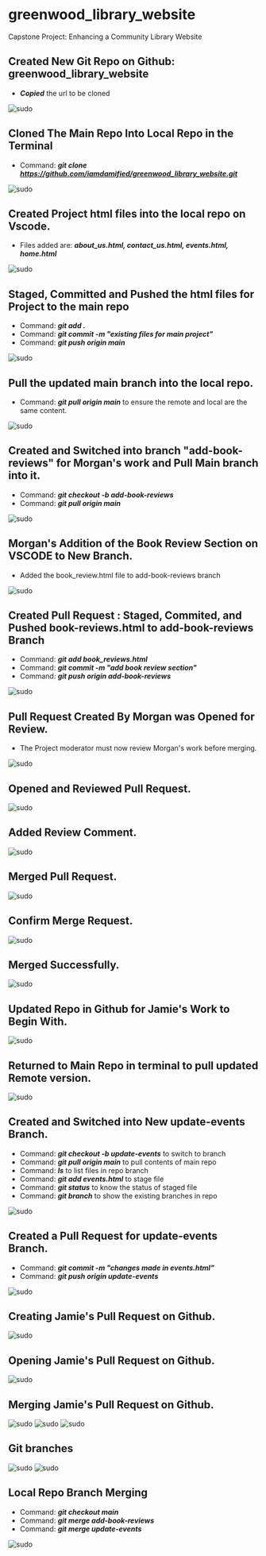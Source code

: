# greenwood_library_website
Capstone Project: Enhancing a Community Library Website

## Created New Git Repo on Github: greenwood_library_website

- _**Copied**_ the url to be cloned

![sudo](./img/git_green_repo.png)


## Cloned The Main Repo Into Local Repo in the Terminal

- Command: _**git clone https://github.com/iamdamified/greenwood_library_website.git**_

![sudo](./img/clone_green.png)

## Created Project html files into the local repo on Vscode.

- Files added are: _**about_us.html, contact_us.html, events.html, home.html**_

![sudo](./img/first_vscode.png)


## Staged, Committed and Pushed the html files for Project to the main repo

- Command: _**git add .**_
- Command: _**git commit -m "existing files for main project"**_
- Command: _**git push origin main**_

![sudo](./img/stage_status_commit_push.png)

## Pull the updated main branch into the local repo.

- Command: _**git pull origin main**_ to ensure the remote and local are the same content.

![sudo](./img/pull_main.png)

## Created and Switched into branch "add-book-reviews" for Morgan's work and Pull Main branch into it.

- Command: _**git checkout -b add-book-reviews**_
- Command: _**git pull origin main**_

![sudo](./img/checkout_book.png)

## Morgan's Addition of the Book Review Section on VSCODE to New Branch.

- Added the book_review.html file to add-book-reviews branch

![sudo](./img/vscode_bookreview.png)

## Created Pull Request : Staged, Commited, and Pushed book-reviews.html to add-book-reviews Branch

- Command: _**git add book_reviews.html**_
- Command: _**git commit -m "add book review section"**_
- Command: _**git push origin add-book-reviews**_


![sudo](./img/stage_push_bookreview.png)

## Pull Request Created By Morgan was Opened for Review.

- The Project moderator must now review Morgan's work before merging.

![sudo](./img/main_repo_git_b4_addbook.png)

## Opened and Reviewed Pull Request.
![sudo](./img/commit_review_github.png)

## Added Review Comment.

![sudo](./img/commit_review_comment.png)

## Merged Pull Request.

![sudo](./img/Merge_pull_request.png)

## Confirm Merge Request.

![sudo](./img/confirm_merge.png)

## Merged Successfully.

![sudo](./img/successful_merge.png)

## Updated Repo in Github for Jamie's Work to Begin With.

![sudo](./img/repo_after_first_merge.png)

## Returned to Main Repo in terminal to pull updated Remote version.

![sudo](./img/Pull_main_after_first_merge.png)

## Created and Switched into New update-events Branch.

- Command: _**git checkout -b update-events**_ to switch to branch
- Command: _**git pull origin main**_ to pull contents of main repo
- Command: _**ls**_ to list files in repo branch
- Command: _**git add events.html**_ to stage file
- Command: _**git status**_ to know the status of staged file
- Command: _**git branch**_ to show the existing branches in repo

![sudo](./img/checkout_update.png)

## Created a Pull Request for update-events Branch.

- Command: _**git commit -m "changes made in events.html"**_
- Command: _**git push origin update-events**_

![sudo](./img/Commit_push_update.png)

## Creating Jamie's Pull Request on Github.

![sudo](./img/PR_events_git.png)

## Opening Jamie's Pull Request on Github.

![sudo](./img/createPR_events_gits.png)

## Merging Jamie's Pull Request on Github.

![sudo](./img/mergePR_events_git.png)
![sudo](./img/confirmPR_merge_events.png)
![sudo](./img/mergedPR_events.png)

## Git branches

![sudo](./img/git_branches.png)
![sudo](./img/final_repo.png)

## Local Repo Branch Merging

- Command: _**git checkout main**_
- Command: _**git merge add-book-reviews**_
- Command: _**git merge update-events**_

![sudo](./img/local_merging.png)